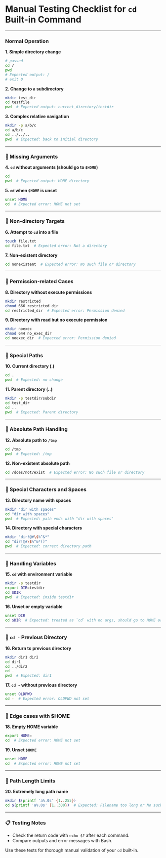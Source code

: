 # Manual Testing Checklist for `cd` Built-in Command


---

### Normal Operation

**1\. Simple directory change**
```bash
# passed
cd /
pwd
# Expected output: /
# exit 0
```

**2\. Change to a subdirectory**
```bash
mkdir test_dir
cd testfile
pwd  # Expected output: current_directory/testdir
```

**3\. Complex relative navigation**
```bash
mkdir -p a/b/c
cd a/b/c
cd ../../..
pwd  # Expected: back to initial directory
```

---

### 📌 Missing Arguments

**4\. `cd` without arguments (should go to `$HOME`)**
```bash
cd
pwd  # Expected output: HOME directory
```

**5\. `cd` when `$HOME` is unset**
```bash
unset HOME
cd  # Expected error: HOME not set
```

---

### 📌 Non-directory Targets

**6\. Attempt to `cd` into a file**
```bash
touch file.txt
cd file.txt  # Expected error: Not a directory
```

**7\. Non-existent directory**
```bash
cd nonexistent  # Expected error: No such file or directory
```

---

### 📌 Permission-related Cases

**8\. Directory without execute permissions**
```bash
mkdir restricted
chmod 666 restricted_dir
cd restricted_dir  # Expected error: Permission denied
```

**9\. Directory with read but no execute permission**
```bash
mkdir noexec
chmod 644 no_exec_dir
cd noexec_dir  # Expected error: Permission denied
```

---

### 📌 Special Paths

**10\. Current directory (.)**
```bash
cd .
pwd  # Expected: no change
```

**11\. Parent directory (..)**
```bash
mkdir -p testdir/subdir
cd test_dir
cd ..
pwd  # Expected: Parent directory
```

---

### 📌 Absolute Path Handling

**12\. Absolute path to `/tmp`**
```bash
cd /tmp
pwd  # Expected: /tmp
```

**12\. Non-existent absolute path**
```bash
cd /does/not/exist  # Expected error: No such file or directory
```

---

### 📌 Special Characters and Spaces

**13\. Directory name with spaces**
```bash
mkdir "dir with spaces"
cd "dir with spaces"
pwd  # Expected: path ends with "dir with spaces"
```

**14\. Directory with special characters**
```bash
mkdir "dir!@#\$%^&*"
cd "dir!@#\$%^&*()"
pwd  # Expected: correct directory path
```

---

### 📌 Handling Variables

**15\. `cd` with environment variable**
```bash
mkdir -p testdir
export DIR=testdir
cd $DIR
pwd  # Expected: inside testdir
```

**16\. Unset or empty variable**
```bash
unset DIR
cd $DIR  # Expected: treated as `cd` with no args, should go to HOME or error
```

---

### 📌 `cd -` Previous Directory

**16\. Return to previous directory**
```bash
mkdir dir1 dir2
cd dir1
cd ../dir2
cd -
pwd  # Expected: dir1
```

**17\. `cd -` without previous directory**
```bash
unset OLDPWD
cd -  # Expected error: OLDPWD not set
```

---

### 📌 Edge cases with $HOME

**18\. Empty HOME variable**
```bash
export HOME=
cd  # Expected error: HOME not set
```

**19\. Unset `$HOME`**
```bash
unset HOME
cd  # Expected error: HOME not set
```

---

### 📌 Path Length Limits

**20\. Extremely long path name**
```bash
mkdir $(printf 'a%.0s' {1..255})
cd $(printf 'a%.0s' {1..300})  # Expected: Filename too long or No such file or directory
```

---

### 📋 Testing Notes
- Check the return code with `echo $?` after each command.
- Compare outputs and error messages with Bash.

Use these tests for thorough manual validation of your `cd` built-in.

